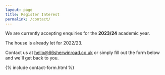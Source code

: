 ```yaml
---
layout: page
title: Register Interest
permalink: /contact/
---
```

We are currently accepting enquiries for the **2023/24** academic year.

The house is already let for 2022/23.

Contact us at <hello@66sherwinroad.co.uk> or simply fill out the form below and we'll get back to you.

{% include contact-form.html %}
